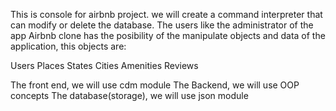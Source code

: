 This is console for airbnb project. we will create a command interpreter that can modify or delete the database. The users like the administrator of the app Airbnb clone has the posibility of the manipulate objects and data of the application, this objects are:

Users
Places
States
Cities
Amenities
Reviews

The front end, we will use cdm module
The Backend, we will use OOP concepts
The database(storage), we will use json module
